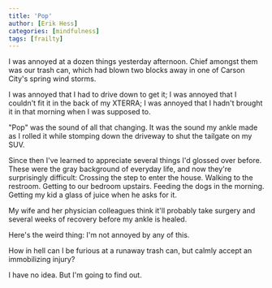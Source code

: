 ```yaml
---
title: 'Pop'
author: [Erik Hess]
categories: [mindfulness] 
tags: [frailty]
---
```


I was annoyed at a dozen things yesterday afternoon. Chief amongst them was our trash can, which had blown two blocks away in one of Carson City's spring wind storms. 

I was annoyed that I had to drive down to get it; I was annoyed that I couldn't fit it in the back of my XTERRA; I was annoyed that I hadn't brought it in that morning when I was supposed to.

"Pop" was the sound of all that changing. It was the sound my ankle made as I rolled it while stomping down the driveway to shut the tailgate on my SUV. 

Since then I've learned to appreciate several things I'd glossed over before. These were the gray background of everyday life, and now they're surprisingly difficult: Crossing the step to enter the house. Walking to the restroom. Getting to our bedroom upstairs. Feeding the dogs in the morning. Getting my kid a glass of juice when he asks for it.

My wife and her physician colleagues think it'll probably take surgery and several weeks of recovery before my ankle is healed.

Here's the weird thing: I'm not annoyed by any of this.

How in hell can I be furious at a runaway trash can, but calmly accept an immobilizing injury?

I have no idea. But I'm going to find out.